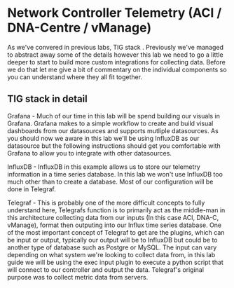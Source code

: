 # Network Controller Telemetry (ACI / DNA-Centre / vManage)

As we've convered in previous labs, TIG stack . Previously we've managed to abstract away some of the details however this lab we need to go a little deeper to start to build more custom integrations for collecting data. Before we do that let me give a bit of commentary on the individual components so you can understand where they all fit together.

## TIG stack in detail

Grafana - Much of our time in this lab will be spend building our visuals in Grafana. Grafana makes to a simple workflow to create and build visual dashboards from our datasources and supports mutliple datasources. As you should now we aware in this lab we'll be using InfluxDB as our datasource but the following instructions should get you comfortable with Grafana to allow you to integrate with other datasources. 

InfluxDB - InfluxDB in this example allows us to store our telemetry information in a time series database. In this lab we won't use InfluxDB too much other than to create a database. Most of our configuration will be done in Telegraf.

Telegraf - This is probably one of the more difficult concepts to fully understand here, Telegrafs function is to primarily act as the middle-man in this architecture collecting data from our inputs (In this case ACI, DNA-C, vManage), format then outputing into our Influx time series database. One of the most important concept of Telegraf to get are the plugins, which can be input or output, typically our output will be to InfluxDB but could be to another type of database such as Postgre or MySQL. The input can vary depending on what system we're looking to collect data from, in this lab guide we will be using the exec input plugin to execute a python script that will connect to our controller and output the data. Telegraf's original purpose was to collect metric data from servers.
